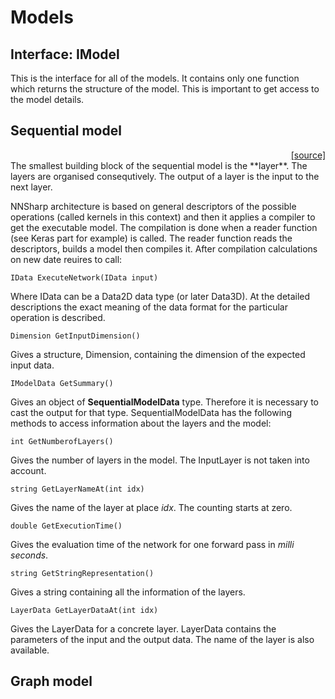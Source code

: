 # Models

## Interface: IModel

This is the interface for all of the models. It contains only one function which returns the structure of the model. This is important to get access to the model details.

## Sequential model
<span style="float:right;"> [[source]](https://github.com/adamtiger/NNSharp/blob/dev/NNSharp/Models/SequentialModel.cs#L15) </span>

<br>
The smallest building block of the sequential model is the **layer**. The layers are organised consequtively. The output of a layer is the input to the next layer.

NNSharp architecture is based on general descriptors of the possible operations (called kernels in this context) and then it applies a compiler to get the executable model. The compilation is done when a reader function (see Keras part for example) is called. The reader function reads the descriptors, builds a model then compiles it. After compilation calculations on new date reuires to call:

	IData ExecuteNetwork(IData input)

Where IData can be a Data2D data type (or later Data3D). At the detailed descriptions the exact meaning of the data format for the particular operation is described. 

	Dimension GetInputDimension()

Gives a structure, Dimension, containing the dimension of the expected input data.

	IModelData GetSummary()

Gives an object of **SequentialModelData** type. Therefore it is necessary to cast the output for that type. SequentialModelData has the following methods to access information about the layers and the model:

	int GetNumberofLayers()

Gives the number of layers in the model. The InputLayer is not taken into account.

	string GetLayerNameAt(int idx)

Gives the name of the layer at place *idx*. The counting starts at zero.

	double GetExecutionTime()

Gives the evaluation time of the network for one forward pass in *milli seconds*.

	string GetStringRepresentation()

Gives a string containing all the information of the layers.

	LayerData GetLayerDataAt(int idx)

Gives the LayerData for a concrete layer. LayerData contains the parameters of the input and the output data. The name of the layer is also available.


## Graph model

